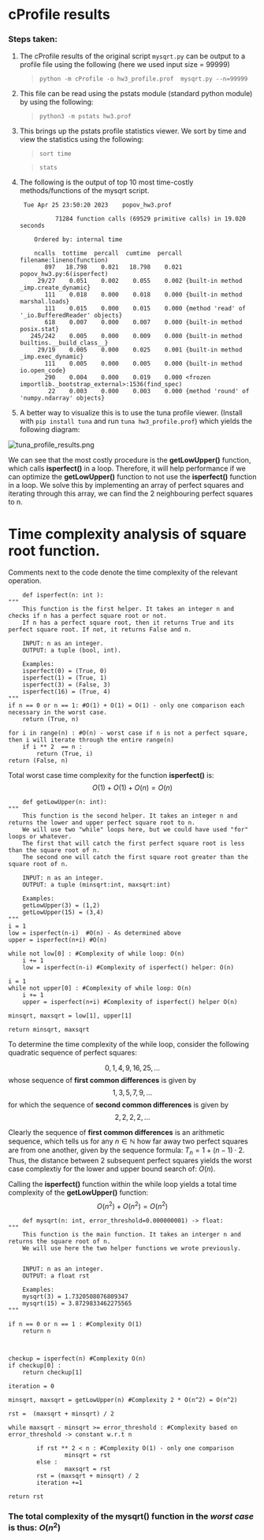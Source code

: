 # cProfile results

### Steps taken: 

1. The cProfile results of the original script `mysqrt.py` can be output to a profile file using the following (here we used input size  = 99999)
    > `python -m cProfile -o hw3_profile.prof  mysqrt.py --n=99999`
    
2. This file can be read using the pstats module (standard python module) by using the following:
    > `python3 -m pstats hw3.prof`
    
3. This brings up the pstats profile statistics viewer. We sort by time and view the statistics using the following:
    > `sort time` 
    
    > `stats` 
    
4. The following is the output of top 10 most time-costly methods/functions of the mysqrt script. 

        Tue Apr 25 23:50:20 2023    popov_hw3.prof

                 71284 function calls (69529 primitive calls) in 19.020 seconds

           Ordered by: internal time

           ncalls  tottime  percall  cumtime  percall filename:lineno(function)
              897   18.798    0.021   18.798    0.021 popov_hw3.py:6(isperfect)
            29/27    0.051    0.002    0.055    0.002 {built-in method _imp.create_dynamic}
              111    0.018    0.000    0.018    0.000 {built-in method marshal.loads}
              111    0.015    0.000    0.015    0.000 {method 'read' of '_io.BufferedReader' objects}
              618    0.007    0.000    0.007    0.000 {built-in method posix.stat}
          245/242    0.005    0.000    0.009    0.000 {built-in method builtins.__build_class__}
            29/19    0.005    0.000    0.025    0.001 {built-in method _imp.exec_dynamic}
              111    0.005    0.000    0.005    0.000 {built-in method io.open_code}
              290    0.004    0.000    0.019    0.000 <frozen importlib._bootstrap_external>:1536(find_spec)
               22    0.003    0.000    0.003    0.000 {method 'round' of 'numpy.ndarray' objects}
               
5. A better way to visualize this is to use the tuna profile viewer. (Install with `pip install tuna` and run `tuna hw3_profile.prof`) which yields the following diagram:

![tuna_profile_results.png](attachment:f3db20ca-4558-4978-9895-3aec291c0c5d.png)


We can see that the most costly procedure is the **getLowUpper()** function, which calls **isperfect()** in a loop. Therefore, it will help performance if we can optimize the **getLowUpper()** function to not use the **isperfect()** function in a loop. We solve this by implementing an array of perfect squares and iterating through this array, we can find the 2 neighbouring perfect squares to n. 




# Time complexity analysis of square root function.

Comments next to the code denote the time complexity of the relevant operation. 

        def isperfect(n: int ): 
    """
        This function is the first helper. It takes an integer n and checks if n has a perfect square root or not.
        If n has a perfect square root, then it returns True and its perfect square root. If not, it returns False and n.

        INPUT: n as an integer.
        OUTPUT: a tuple (bool, int).

        Examples:
        isperfect(0) = (True, 0)
        isperfect(1) = (True, 1)
        isperfect(3) = (False, 3)
        isperfect(16) = (True, 4)
    """
    if n == 0 or n == 1: #O(1) + O(1) = O(1) - only one comparison each necessary in the worst case. 
        return (True, n)

    for i in range(n) : #O(n) - worst case if n is not a perfect square, then i will iterate through the entire range(n)   
        if i ** 2  == n :
            return (True, i)
    return (False, n)
    
    
Total worst case time complexity for the function **isperfect()** is: $$O(1) + O(1) + O(n) = O(n)$$

        def getLowUpper(n: int):
    """
        This function is the second helper. It takes an integer n and returns the lower and upper perfect square root to n.
        We will use two "while" loops here, but we could have used "for" loops or whatever.
        The first that will catch the first perfect square root is less than the square root of n.
        The second one will catch the first square root greater than the square root of n.

        INPUT: n as an integer.
        OUTPUT: a tuple (minsqrt:int, maxsqrt:int)

        Examples:
        getLowUpper(3) = (1,2)
        getLowUpper(15) = (3,4)
    """
    i = 1
    low = isperfect(n-i)  #O(n) - As determined above
    upper = isperfect(n+i) #O(n)

    while not low[0] : #Complexity of while loop: O(n) 
        i += 1
        low = isperfect(n-i) #Complexity of isperfect() helper: O(n) 

    i = 1
    while not upper[0] : #Complexity of while loop: O(n)
        i += 1
        upper = isperfect(n+i) #Complexity of isperfect() helper O(n)

    minsqrt, maxsqrt = low[1], upper[1] 
    
    return minsqrt, maxsqrt
    

To determine the time complexity of the while loop, consider the following quadratic sequence of perfect squares:

$$ 0,1,4,9,16,25, \dots $$ 
whose sequence of **first common differences** is given by 
$$ 1, 3, 5, 7, 9, \dots $$ 
for which the sequence of **second common differences** is given by 
$$ 2, 2, 2, 2, \dots $$ 

Clearly the sequence of **first common differences** is an arithmetic sequence, which tells us for any $n \in \mathbb{N}$ how far away two perfect squares are from one another, given by the sequence formula: $T_n = 1 + (n-1)\cdot 2$. Thus, the distance between 2 subsequent perfect squares yields the worst case complextiy for the lower and upper bound search of: $O(n)$.

Calling the **isperfect()** function within the while loop yields a total time complexity of the **getLowUpper()** function: $$O(n^2)+O(n^2) = O(n^2)$$

        def mysqrt(n: int, error_threshold=0.000000001) -> float:
    """
        This function is the main function. It takes an interger n and returns the square root of n.
        We will use here the two helper functions we wrote previously.


        INPUT: n as an integer.
        OUTPUT: a float rst

        Examples:
        mysqrt(3) = 1.7320508076809347
        mysqrt(15) = 3.8729833462275565
    """

    if n == 0 or n == 1 : #Complexity O(1)
        return n



    checkup = isperfect(n) #Complexity O(n) 
    if checkup[0] : 
        return checkup[1] 

    iteration = 0 

    minsqrt, maxsqrt = getLowUpper(n) #Complexity 2 * O(n^2) = O(n^2)  

    rst =  (maxsqrt + minsqrt) / 2 

    while maxsqrt - minsqrt >= error_threshold : #Complexity based on error_threshold -> constant w.r.t n 

            if rst ** 2 < n : #Complexity O(1) - only one comparison 
                    minsqrt = rst
            else :
                    maxsqrt = rst
            rst = (maxsqrt + minsqrt) / 2
            iteration +=1

    return rst
    

### The total complexity of the **mysqrt()** function in the *worst case* is thus: $O(n^2)$
